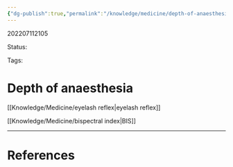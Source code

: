 ```yaml
---
{"dg-publish":true,"permalink":"/knowledge/medicine/depth-of-anaesthesia/"}
---
```



202207112105

Status: 

Tags:

# Depth of anaesthesia
[[Knowledge/Medicine/eyelash reflex\|eyelash reflex]]

[[Knowledge/Medicine/bispectral index\|BIS]]






___
# References